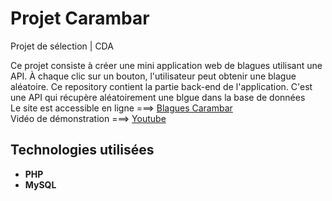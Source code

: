 # Projet Carambar
Projet de sélection | CDA

Ce projet consiste à créer une mini application web de blagues utilisant une API. À chaque clic sur un bouton, l'utilisateur peut obtenir une blague aléatoire. Ce repository contient la partie back-end de l'application. C'est une API qui récupère aléatoirement une blgue dans la base de données
<br/>
Le site est accessible en ligne  ===>  [Blagues Carambar](https://anais-dz.github.io/carambar-anais/)
<br/>
Vidéo de démonstration ===> [Youtube](https://youtube.com/shorts/t80ZEwbKGZI?feature=share)

## Technologies utilisées
- **PHP**
- **MySQL**
